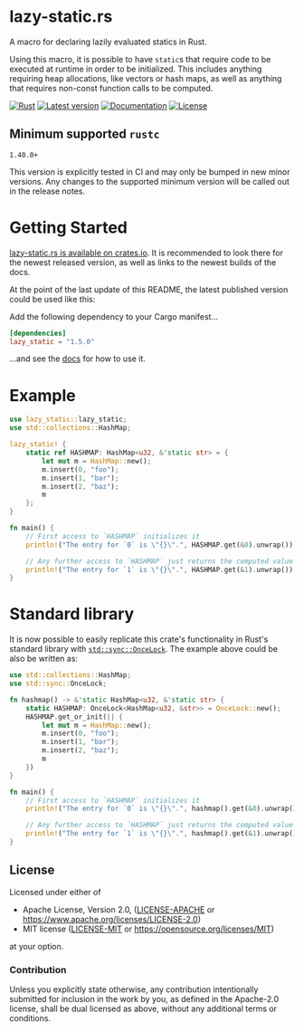 # lazy-static.rs

A macro for declaring lazily evaluated statics in Rust.

Using this macro, it is possible to have `static`s that require code to be
executed at runtime in order to be initialized.
This includes anything requiring heap allocations, like vectors or hash maps,
as well as anything that requires non-const function calls to be computed.

[![Rust](https://github.com/rust-lang-nursery/lazy-static.rs/actions/workflows/rust.yml/badge.svg)](https://github.com/rust-lang-nursery/lazy-static.rs/actions/workflows/rust.yml)
[![Latest version](https://img.shields.io/crates/v/lazy_static.svg)](https://crates.io/crates/lazy_static)
[![Documentation](https://docs.rs/lazy_static/badge.svg)](https://docs.rs/lazy_static)
[![License](https://img.shields.io/crates/l/lazy_static.svg)](https://github.com/rust-lang-nursery/lazy-static.rs#license)

## Minimum supported `rustc`

`1.40.0+`

This version is explicitly tested in CI and may only be bumped in new minor versions. Any changes to the supported minimum version will be called out in the release notes.

# Getting Started

[lazy-static.rs is available on crates.io](https://crates.io/crates/lazy_static).
It is recommended to look there for the newest released version, as well as links to the newest builds of the docs.

At the point of the last update of this README, the latest published version could be used like this:

Add the following dependency to your Cargo manifest...

```toml
[dependencies]
lazy_static = "1.5.0"
```

...and see the [docs](https://docs.rs/lazy_static) for how to use it.

# Example

```rust
use lazy_static::lazy_static;
use std::collections::HashMap;

lazy_static! {
    static ref HASHMAP: HashMap<u32, &'static str> = {
        let mut m = HashMap::new();
        m.insert(0, "foo");
        m.insert(1, "bar");
        m.insert(2, "baz");
        m
    };
}

fn main() {
    // First access to `HASHMAP` initializes it
    println!("The entry for `0` is \"{}\".", HASHMAP.get(&0).unwrap());

    // Any further access to `HASHMAP` just returns the computed value
    println!("The entry for `1` is \"{}\".", HASHMAP.get(&1).unwrap());
}
```

# Standard library

It is now possible to easily replicate this crate's functionality in Rust's standard library with [`std::sync::OnceLock`](https://doc.rust-lang.org/std/sync/struct.OnceLock.html). The example above could be also be written as:

```rust
use std::collections::HashMap;
use std::sync::OnceLock;

fn hashmap() -> &'static HashMap<u32, &'static str> {
    static HASHMAP: OnceLock<HashMap<u32, &str>> = OnceLock::new();
    HASHMAP.get_or_init(|| {
        let mut m = HashMap::new();
        m.insert(0, "foo");
        m.insert(1, "bar");
        m.insert(2, "baz");
        m
    })
}

fn main() {
    // First access to `HASHMAP` initializes it
    println!("The entry for `0` is \"{}\".", hashmap().get(&0).unwrap());

    // Any further access to `HASHMAP` just returns the computed value
    println!("The entry for `1` is \"{}\".", hashmap().get(&1).unwrap());
}
```

## License

Licensed under either of

- Apache License, Version 2.0, ([LICENSE-APACHE](LICENSE-APACHE) or https://www.apache.org/licenses/LICENSE-2.0)
- MIT license ([LICENSE-MIT](LICENSE-MIT) or https://opensource.org/licenses/MIT)

at your option.

### Contribution

Unless you explicitly state otherwise, any contribution intentionally submitted
for inclusion in the work by you, as defined in the Apache-2.0 license, shall be dual licensed as above, without any
additional terms or conditions.
